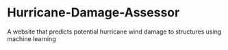 # Hurricane-Damage-Assessor
A website that predicts potential hurricane wind damage to structures using machine learning
